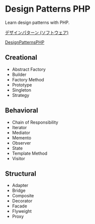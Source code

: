 # Design Patterns PHP

Learn design patterns with PHP.

[デザインパターン (ソフトウェア)](https://ja.wikipedia.org/wiki/%E3%83%87%E3%82%B6%E3%82%A4%E3%83%B3%E3%83%91%E3%82%BF%E3%83%BC%E3%83%B3_(%E3%82%BD%E3%83%95%E3%83%88%E3%82%A6%E3%82%A7%E3%82%A2))

[DesignPatternsPHP](https://designpatternsphp.readthedocs.io/en/latest/README.html)

## Creational

- Abstract Factory
- Builder
- Factory Method
- Prototype
- Singleton
- Strategy

## Behavioral

- Chain of Responsibility
- Iterator
- Mediator
- Memento
- Observer
- State
- Template Method
- Visitor

## Structural

- Adapter
- Bridge
- Composite
- Decorator
- Facade
- Flyweight
- Proxy
